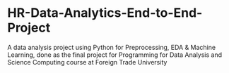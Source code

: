 # HR-Data-Analytics-End-to-End-Project
A data analysis project using Python for Preprocessing, EDA &amp; Machine Learning, done as the final project for Programming  for Data Analysis and Science Computing course at Foreign Trade University
